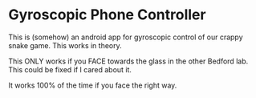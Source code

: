 # Gyroscopic Phone Controller
This is (somehow) an android app for gyroscopic control
of our crappy snake game. This works in theory.

This ONLY works if you FACE towards the glass in the other
Bedford lab. This could be fixed if I cared about it.

It works 100% of the time if you face the right way.
